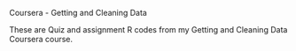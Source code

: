 
Coursera - Getting and Cleaning Data

These are Quiz and assignment R codes from my Getting and Cleaning Data Coursera course.
